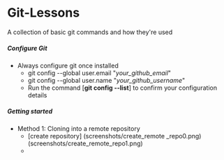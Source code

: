 # Git-Lessons
A collection of basic git commands and how they're used
##### Configure Git
* Always configure git once installed 
	* git config --global user.email "<i>your_github_email</i>"
	* git config --global user.name "<i>your_github_username</i>"
	* Run the command [**git config --list**] to confirm your configuration details
##### Getting started
* Method 1: Cloning into a remote repository
	* [create repository] (screenshots/create_remote _repo0.png) (screenshots/create_remote_repo1.png)
	* 
